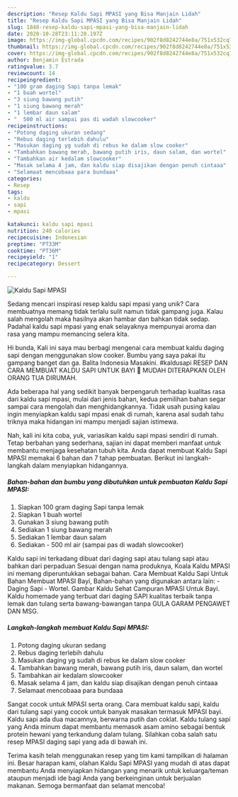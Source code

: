 ```yaml
---
description: "Resep Kaldu Sapi MPASI yang Bisa Manjain Lidah"
title: "Resep Kaldu Sapi MPASI yang Bisa Manjain Lidah"
slug: 1848-resep-kaldu-sapi-mpasi-yang-bisa-manjain-lidah
date: 2020-10-28T23:11:28.197Z
image: https://img-global.cpcdn.com/recipes/902f8d8242744e8a/751x532cq70/kaldu-sapi-mpasi-foto-resep-utama.jpg
thumbnail: https://img-global.cpcdn.com/recipes/902f8d8242744e8a/751x532cq70/kaldu-sapi-mpasi-foto-resep-utama.jpg
cover: https://img-global.cpcdn.com/recipes/902f8d8242744e8a/751x532cq70/kaldu-sapi-mpasi-foto-resep-utama.jpg
author: Benjamin Estrada
ratingvalue: 3.7
reviewcount: 14
recipeingredient:
- "100 gram daging Sapi tanpa lemak"
- "1 buah wortel"
- "3 siung bawang putih"
- "1 siung bawang merah"
- "1 lembar daun salam"
- "  500 ml air sampai pas di wadah slowcooker"
recipeinstructions:
- "Potong daging ukuran sedang"
- "Rebus daging terlebih dahulu"
- "Masukan daging yg sudah di rebus ke dalam slow cooker"
- "Tambahkan bawang merah, bawang putih iris, daun salam, dan wortel"
- "Tambahkan air kedalam slowcooker"
- "Masak selama 4 jam, dan kaldu siap disajikan dengan penuh cintaaa"
- "Selamaat mencobaaa para bundaaa"
categories:
- Resep
tags:
- kaldu
- sapi
- mpasi

katakunci: kaldu sapi mpasi 
nutrition: 240 calories
recipecuisine: Indonesian
preptime: "PT33M"
cooktime: "PT36M"
recipeyield: "1"
recipecategory: Dessert

---
```



![Kaldu Sapi MPASI](https://img-global.cpcdn.com/recipes/902f8d8242744e8a/751x532cq70/kaldu-sapi-mpasi-foto-resep-utama.jpg)

Sedang mencari inspirasi resep kaldu sapi mpasi yang unik? Cara membuatnya memang tidak terlalu sulit namun tidak gampang juga. Kalau salah mengolah maka hasilnya akan hambar dan bahkan tidak sedap. Padahal kaldu sapi mpasi yang enak selayaknya mempunyai aroma dan rasa yang mampu memancing selera kita.

Hi bunda, Kali ini saya mau berbagi mengenai cara membuat kaldu daging sapi dengan menggunakan slow cooker. Bumbu yang saya pakai itu gampang banget dan ga. Balita Indonesia Masakini. #kaldusapi RESEP DAN CARA MEMBUAT KALDU SAPI UNTUK BAYI 💖 MUDAH DITERAPKAN OLEH ORANG TUA DIRUMAH.

Ada beberapa hal yang sedikit banyak berpengaruh terhadap kualitas rasa dari kaldu sapi mpasi, mulai dari jenis bahan, kedua pemilihan bahan segar sampai cara mengolah dan menghidangkannya. Tidak usah pusing kalau ingin menyiapkan kaldu sapi mpasi enak di rumah, karena asal sudah tahu triknya maka hidangan ini mampu menjadi sajian istimewa.


Nah, kali ini kita coba, yuk, variasikan kaldu sapi mpasi sendiri di rumah. Tetap berbahan yang sederhana, sajian ini dapat memberi manfaat untuk membantu menjaga kesehatan tubuh kita. Anda dapat membuat Kaldu Sapi MPASI memakai 6 bahan dan 7 tahap pembuatan. Berikut ini langkah-langkah dalam menyiapkan hidangannya.

<!--inarticleads1-->

##### Bahan-bahan dan bumbu yang dibutuhkan untuk pembuatan Kaldu Sapi MPASI:

1. Siapkan 100 gram daging Sapi tanpa lemak
1. Siapkan 1 buah wortel
1. Gunakan 3 siung bawang putih
1. Sediakan 1 siung bawang merah
1. Sediakan 1 lembar daun salam
1. Sediakan  - 500 ml air (sampai pas di wadah slowcooker)


Kaldu sapi ini terkadang dibuat dari daging sapi atau tulang sapi atau bahkan dari perpaduan Sesuai dengan nama produknya, Koala Kaldu MPASI ini memang diperuntukkan sebagai bahan. Cara Membuat Kaldu Sapi Untuk Bahan Membuat MPASI Bayi, Bahan-bahan yang digunakan antara lain: - Daging Sapi - Wortel. Gambar Kaldu Sehat Campuran MPASI Untuk Bayi. Kaldu homemade yang terbuat dari daging SAPI kualitas terbaik tanpa lemak dan tulang serta bawang-bawangan tanpa GULA GARAM PENGAWET DAN MSG. 

<!--inarticleads2-->

##### Langkah-langkah membuat Kaldu Sapi MPASI:

1. Potong daging ukuran sedang
1. Rebus daging terlebih dahulu
1. Masukan daging yg sudah di rebus ke dalam slow cooker
1. Tambahkan bawang merah, bawang putih iris, daun salam, dan wortel
1. Tambahkan air kedalam slowcooker
1. Masak selama 4 jam, dan kaldu siap disajikan dengan penuh cintaaa
1. Selamaat mencobaaa para bundaaa


Sangat cocok untuk MPASI serta orang. Cara membuat kaldu sapi, kaldu dari tulang sapi yang cocok untuk banyak masakan termasuk MPASI bayi. Kaldu sapi ada dua macamnya, berwarna putih dan coklat. Kaldu tulang sapi yang Anda minum dapat membantu memasok asam amino sebagai bentuk protein hewani yang terkandung dalam tulang. Silahkan coba salah satu resep MPASI daging sapi yang ada di bawah ini. 

Terima kasih telah menggunakan resep yang tim kami tampilkan di halaman ini. Besar harapan kami, olahan Kaldu Sapi MPASI yang mudah di atas dapat membantu Anda menyiapkan hidangan yang menarik untuk keluarga/teman ataupun menjadi ide bagi Anda yang berkeinginan untuk berjualan makanan. Semoga bermanfaat dan selamat mencoba!
